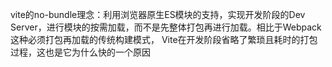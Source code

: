 vite的no-bundle理念：利用浏览器原生ES模块的支持，实现开发阶段的Dev Server，进行模块的按需加载，而不是先整体打包再进行加载。相比于Webpack这种必须打包再加载的传统构建模式，
Vite在开发阶段省略了繁琐且耗时的打包过程，这也是它为什么快的一个原因